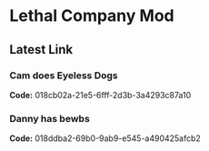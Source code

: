 # Lethal Company Mod
## Latest Link
### Cam does Eyeless Dogs
**Code:** 018cb02a-21e5-6fff-2d3b-3a4293c87a10
### Danny has bewbs
**Code:** 018ddba2-69b0-9ab9-e545-a490425afcb2
